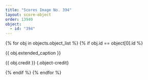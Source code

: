 ```yaml
---
title: "Scores Image No. 394"
layout: score-object
order: 13940
object:
  - id: "394"
---
```


{% for obj in objects.object_list %}
{% if obj.id == object[0].id %}

{{ obj.extended_caption }}

{{ obj.credit }} {.object-credit}

{% endif %}
{% endfor %}
